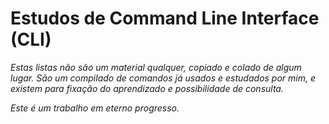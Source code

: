 # Estudos de Command Line Interface (CLI)

_Estas listas não são um material qualquer, copiado e colado de algum lugar. São um compilado de comandos já usados e estudados por mim, e existem para fixação do aprendizado e possibilidade de consulta._

_Este é um trabalho em eterno progresso._